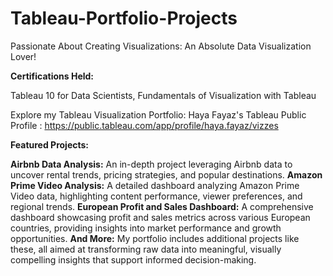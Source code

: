 # Tableau-Portfolio-Projects

Passionate About Creating Visualizations: An Absolute Data Visualization Lover!

**Certifications Held:**

Tableau 10 for Data Scientists, Fundamentals of Visualization with Tableau

Explore my Tableau Visualization Portfolio: Haya Fayaz's Tableau Public Profile : https://public.tableau.com/app/profile/haya.fayaz/vizzes

**Featured Projects:**

**Airbnb Data Analysis:** An in-depth project leveraging Airbnb data to uncover rental trends, pricing strategies, and popular destinations.
**Amazon Prime Video Analysis:** A detailed dashboard analyzing Amazon Prime Video data, highlighting content performance, viewer preferences, and regional trends.
**European Profit and Sales Dashboard:** A comprehensive dashboard showcasing profit and sales metrics across various European countries, providing insights into market performance and growth opportunities.
**And More:** My portfolio includes additional projects like these, all aimed at transforming raw data into meaningful, visually compelling insights that support informed decision-making.

